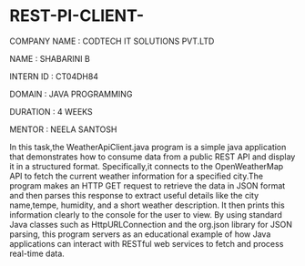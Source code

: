 # REST-PI-CLIENT-

COMPANY NAME : CODTECH IT SOLUTIONS PVT.LTD

NAME : SHABARINI B 

INTERN ID : CT04DH84

DOMAIN : JAVA PROGRAMMING 

DURATION : 4 WEEKS 

MENTOR : NEELA SANTOSH 



In this task,the WeatherApiClient.java program is a simple java application that demonstrates how to consume data from a public REST API and display it in a structured format. Specifically,it connects to the OpenWeatherMap API to fetch the current weather information for a specified city.The program makes an HTTP GET request to retrieve the data in JSON format and then parses this response to extract useful details like the city name,tempe, humidity, and a short weather description. It then prints this information clearly to the console for the user to view. By using standard Java classes such as HttpURLConnection and the org.json library for JSON parsing, this program servers as an educational example of how Java applications can interact with RESTful web services to fetch and process real-time data.
